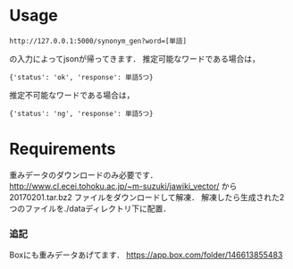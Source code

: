 # Usage
```
http://127.0.0.1:5000/synonym_gen?word=[単語]
```
の入力によってjsonが帰ってきます．
推定可能なワードである場合は，
```
{'status': 'ok', 'response': 単語5つ}
```
推定不可能なワードである場合は，
```
{'status': 'ng', 'response': 単語5つ}
```

# Requirements
重みデータのダウンロードのみ必要です．
http://www.cl.ecei.tohoku.ac.jp/~m-suzuki/jawiki_vector/
から 20170201.tar.bz2 ファイルをダウンロードして解凍．
解凍したら生成された2つのファイルを./dataディレクトリ下に配置．

### 追記
Boxにも重みデータあげてます．
https://app.box.com/folder/146613855483